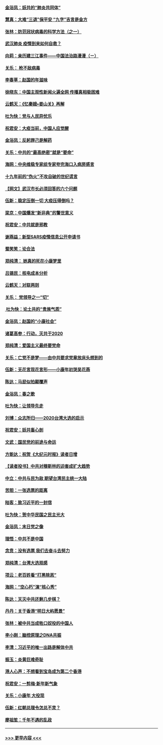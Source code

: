 #### [金浴凤：妖共的“肺炎共同体”](../pages/nsc993/n11829448.md?t=01300811) 
#### [慧真：大难“三退”保平安 “九字”吉言是金方](../pages/nsc993/n11829501.md?t=01300811) 
#### [张林：防范冠状病毒的科学方法（之一）](../pages/nsc993/n11828618.md?t=01300811) 
#### [武汉肺炎 疫情到来如何自救？](../pages/nsc993/n11827632.md?t=01300811) 
#### [向莉：亲历建三江事件——中国法治路漫漫（ㄧ）](../pages/nsc993/n11827190.md?t=01300811) 
#### [关乐： 枪不敌病毒](../pages/nsc993/n11826746.md?t=01300811) 
#### [李春草：赵国的年滋味](../pages/nsc993/n11826321.md?t=01300811) 
#### [徐晓东：中国主观性新闻火遍全网 传播真相极困难](../pages/nsc993/n11826508.md?t=01300811) 
#### [云鹤天：《忆秦娥▪娄山关》再解](../pages/nsc993/n11824682.md?t=01300811) 
#### [吐为快：党与人民异忧乐](../pages/nsc993/n11824660.md?t=01300811) 
#### [祝君安：大疫当前，中国人应觉醒](../pages/nsc993/n11821946.md?t=01300811) 
#### [金浴凤：反躬罪己是解药](../pages/nsc993/n11820280.md?t=01300811) 
#### [关乐：中共的“最高绝密”就是“要命”](../pages/nsc993/n11816946.md?t=01300811) 
#### [海网：中央维稳专家组专家夸完海口入病房感言](../pages/nsc993/n11815138.md?t=01300811) 
#### [十九年前的“伪火”不攻自破的世纪谎言](../pages/nsc993/n11813238.md?t=01300811) 
#### [【网文】武汉市长必须回答的六个问题](../pages/nsc993/n11813848.md?t=01300811) 
#### [伍新：稳定压倒一切 大疫压得倒吗？](../pages/nsc993/n11812634.md?t=01300811) 
#### [梁京：中国爆发“新非典”的警世意义](../pages/nsc993/n11812554.md?t=01300811) 
#### [祝君安：中共就是邪教](../pages/nsc993/n11812431.md?t=01300811) 
#### [谢燕益：新型SARS疫情信息公开申请书](../pages/nsc993/n11808840.md?t=01300811) 
#### [蜀笑笑：论合法](../pages/nsc993/n11808064.md?t=01300811) 
#### [郑纯清： 她真的死在小康梦里](../pages/nsc993/n11806623.md?t=01300811) 
#### [吕锡民：核电成本分析](../pages/nsc993/n11806284.md?t=01300811) 
#### [云鹤天：对联两则](../pages/nsc993/n11805957.md?t=01300811) 
#### [关乐： 党领导之一“切”](../pages/nsc993/n11804505.md?t=01300811) 
#### [ 吐为快：论土共的“贵族气质”](../pages/nsc993/n11804490.md?t=01300811) 
#### [金浴凤：赵国的“小康社会”](../pages/nsc993/n11804452.md?t=01300811) 
#### [诸葛高参：行动，灭共于2020](../pages/nsc993/n11804120.md?t=01300811) 
#### [郑纯清：爱国主义最终要党命](../pages/nsc993/n11802197.md?t=01300811) 
#### [关乐：亡党不是梦——由中共要求党章放床头想到的](../pages/nsc993/n11802156.md?t=01300811) 
#### [伍新：无花言现花言形——小康年初哭吴花燕](../pages/nsc993/n11800044.md?t=01300811) 
#### [陈达：马屁似拍颠覆声](../pages/nsc993/n11800010.md?t=01300811) 
#### [金浴凤：春之歌](../pages/nsc993/n11797687.md?t=01300811) 
#### [吐为快：让领导先走](../pages/nsc993/n11797512.md?t=01300811) 
#### [刘博：众志所归——2020台湾大选的启示](../pages/nsc993/n11796878.md?t=01300811) 
#### [祝君安：妖共畜心剖](../pages/nsc993/n11794273.md?t=01300811) 
#### [文武：国民党的前途与命运](../pages/nsc993/n11794198.md?t=01300811) 
#### [方能达：祝贺《大纪元时报》读者日增](../pages/nsc993/n11793807.md?t=01300811) 
#### [【读者投书】中共对穆斯林的迫害成扩大趋势](../pages/nsc993/n11791371.md?t=01300811) 
#### [中立：中共与民为敌 期望台湾民主统一大陆](../pages/nsc993/n11790392.md?t=01300811) 
#### [苦胆：一张选票的距离](../pages/nsc993/n11788914.md?t=01300811) 
#### [陆客：致习近平的一封信](../pages/nsc993/n11788867.md?t=01300811) 
#### [吐为快：贺中华民国之民主光大](../pages/nsc993/n11788618.md?t=01300811) 
#### [金浴凤：末日党之像](../pages/nsc993/n11787475.md?t=01300811) 
#### [理悟：中共不是中国](../pages/nsc993/n11787463.md?t=01300811) 
#### [念贲：没有选票  我们去奋斗去努力](../pages/nsc993/n11787398.md?t=01300811) 
#### [郑纯清：台湾大选观感](../pages/nsc993/n11786210.md?t=01300811) 
#### [项云：老百姓看“打黑除恶”](../pages/nsc993/n11785398.md?t=01300811) 
#### [海网：“空心朽”演“核心秀”](../pages/nsc993/n11783874.md?t=01300811) 
#### [陈达：天灭中共还剩几步棋？](../pages/nsc993/n11783719.md?t=01300811) 
#### [丹丹：关于香港“明日大屿愿景”](../pages/nsc993/n11783273.md?t=01300811) 
#### [张林：被中共当成牲口奴役的中国人](../pages/nsc993/n11782397.md?t=01300811) 
#### [李小刚：脑控原理之DNA共振](../pages/nsc993/n11780962.md?t=01300811) 
#### [李清：习近平的唯一出路是解体中共](../pages/nsc993/n11780866.md?t=01300811) 
#### [振玉：炎黄巨难奇耻](../pages/nsc993/n11779632.md?t=01300811) 
#### [港人心声：不想看到宝岛成为第二个香港](../pages/nsc993/n11778817.md?t=01300811) 
#### [祝君安：一剪梅‧新年新气象](../pages/nsc993/n11776340.md?t=01300811) 
#### [关乐：小康年 大役现](../pages/nsc993/n11774213.md?t=01300811) 
#### [伍新：红朝总理令怎总不灵？](../pages/nsc993/n11770813.md?t=01300811) 
#### [廖祖笙：千年不遇的乱政](../pages/nsc993/n11770373.md?t=01300811) 

----
#### [ >>> 更早内容 <<< ](../indexes/nsc993-earlier.md)
